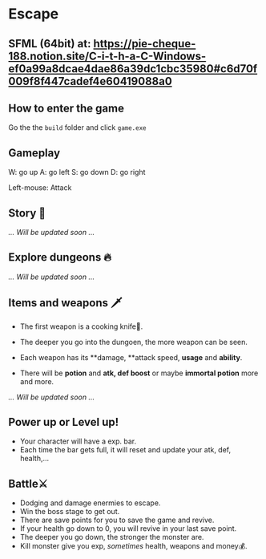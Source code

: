 # Escape

## SFML (64bit) at: https://pie-cheque-188.notion.site/C-i-t-h-a-C-Windows-ef0a99a8dcae4dae86a39dc1cbc35980#c6d70f009f8f447cadef4e60419088a0
## How to enter the game
Go the the `build` folder and click `game.exe`

## Gameplay 

W: go up
A: go left
S: go down
D: go right

Left-mouse: Attack

## Story 🧾

*... Will be updated soon ...*

## Explore dungeons 🔥

*... Will be updated soon ...*

## Items and weapons 🗡

- The first weapon is a cooking knife🔪.
- The deeper you go into the dungoen, the more weapon can be seen.
- Each weapon has its **damage, **attack speed, **usage** and **ability**. 

- There will be **potion** and **atk, def boost** or maybe **immortal potion** more and more.

*... Will be updated soon ...*

## Power up or Level up!

- Your character will have a exp. bar.
- Each time the bar gets full, it will reset and update your atk, def, health,...

## Battle⚔

- Dodging and damage enermies to escape.
- Win the boss stage to get out.
- There are save points for you to save the game and revive.
- If your health go down to 0, you will revive in your last save point.
- The deeper you go down, the stronger the monster are.
- Kill monster give you exp, *sometimes* health, weapons and money💰. 
